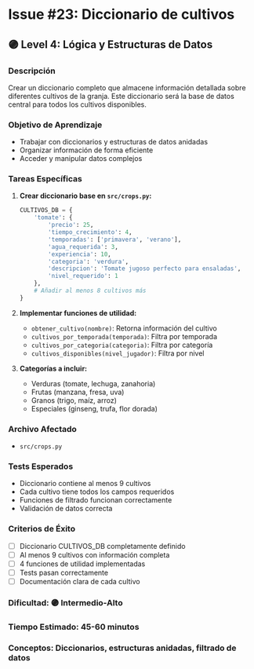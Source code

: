 # Issue #23: Diccionario de cultivos

## 🟣 Level 4: Lógica y Estructuras de Datos

### Descripción
Crear un diccionario completo que almacene información detallada sobre diferentes cultivos de la granja. Este diccionario será la base de datos central para todos los cultivos disponibles.

### Objetivo de Aprendizaje
- Trabajar con diccionarios y estructuras de datos anidadas
- Organizar información de forma eficiente
- Acceder y manipular datos complejos

### Tareas Específicas

1. **Crear diccionario base en `src/crops.py`:**
   ```python
   CULTIVOS_DB = {
       'tomate': {
           'precio': 25,
           'tiempo_crecimiento': 4,
           'temporadas': ['primavera', 'verano'],
           'agua_requerida': 3,
           'experiencia': 10,
           'categoria': 'verdura',
           'descripcion': 'Tomate jugoso perfecto para ensaladas',
           'nivel_requerido': 1
       },
       # Añadir al menos 8 cultivos más
   }
   ```

2. **Implementar funciones de utilidad:**
   - `obtener_cultivo(nombre)`: Retorna información del cultivo
   - `cultivos_por_temporada(temporada)`: Filtra por temporada
   - `cultivos_por_categoria(categoria)`: Filtra por categoría
   - `cultivos_disponibles(nivel_jugador)`: Filtra por nivel

3. **Categorías a incluir:**
   - Verduras (tomate, lechuga, zanahoria)
   - Frutas (manzana, fresa, uva)
   - Granos (trigo, maíz, arroz)
   - Especiales (ginseng, trufa, flor dorada)

### Archivo Afectado
- `src/crops.py`

### Tests Esperados
- Diccionario contiene al menos 9 cultivos
- Cada cultivo tiene todos los campos requeridos
- Funciones de filtrado funcionan correctamente
- Validación de datos correcta

### Criterios de Éxito
- [ ] Diccionario CULTIVOS_DB completamente definido
- [ ] Al menos 9 cultivos con información completa
- [ ] 4 funciones de utilidad implementadas
- [ ] Tests pasan correctamente
- [ ] Documentación clara de cada cultivo

### Dificultad: 🟣 Intermedio-Alto
### Tiempo Estimado: 45-60 minutos
### Conceptos: Diccionarios, estructuras anidadas, filtrado de datos